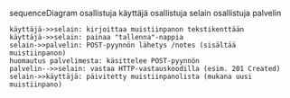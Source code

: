 sequenceDiagram
    osallistuja käyttäjä
    osallistuja selain
    osallistuja palvelin

    käyttäjä->>selain: kirjoittaa muistiinpanon tekstikenttään
    käyttäjä->>selain: painaa "tallenna"-nappia
    selain->>palvelin: POST-pyynnön lähetys /notes (sisältää muistiinpanon) 
    huomautus palvelimesta: käsittelee POST-pyynnön
    palvelin-->>selain: vastaa HTTP-vastauskoodilla (esim. 201 Created)
    selain->>käyttäjä: päivitetty muistiinpanolista (mukana uusi muistiinpano)
